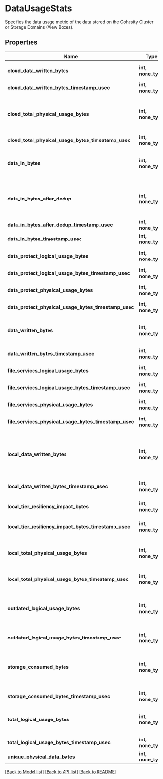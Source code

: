 # DataUsageStats

Specifies the data usage metric of the data stored on the Cohesity   Cluster or Storage Domains (View Boxes).

## Properties
Name | Type | Description | Notes
------------ | ------------- | ------------- | -------------
**cloud_data_written_bytes** | **int, none_type** | Specifies the total data written on cloud tiers, as computed by the   Cohesity Cluster. | [optional] 
**cloud_data_written_bytes_timestamp_usec** | **int, none_type** | Specifies Timestamp of CloudDataWrittenBytes. | [optional] 
**cloud_total_physical_usage_bytes** | **int, none_type** | Specifies the total cloud capacity, as computed by the Cohesity Cluster,   after the size of the data has been reduced by change-block tracking,   compression and deduplication. | [optional] 
**cloud_total_physical_usage_bytes_timestamp_usec** | **int, none_type** | Specifies Timestamp of CloudTotalPhysicalUsageBytes. | [optional] 
**data_in_bytes** | **int, none_type** | Specifies the data read from the protected objects by the Cohesity   Cluster before any data reduction using deduplication and compression. | [optional] 
**data_in_bytes_after_dedup** | **int, none_type** | Specifies the size of the data has been reduced by change-block   tracking and deduplication but before compression or data is replicated to   other nodes as per RF or Erasure Coding policy. | [optional] 
**data_in_bytes_after_dedup_timestamp_usec** | **int, none_type** | Specifies Timestamp of DataInBytesAfterDedup. | [optional] 
**data_in_bytes_timestamp_usec** | **int, none_type** | Specifies Timestamp of DataInBytes. | [optional] 
**data_protect_logical_usage_bytes** | **int, none_type** | Specifies the logical data used by Data Protect on Cohesity cluster. | [optional] 
**data_protect_logical_usage_bytes_timestamp_usec** | **int, none_type** | Specifies Timestamp of DataProtectLogicalUsageBytes. | [optional] 
**data_protect_physical_usage_bytes** | **int, none_type** | Specifies the physical data used by Data Protect on Cohesity cluster. | [optional] 
**data_protect_physical_usage_bytes_timestamp_usec** | **int, none_type** | Specifies Timestamp of DataProtectPhysicalUsageBytes. | [optional] 
**data_written_bytes** | **int, none_type** | Specifies the data written after it has been reduced by deduplication   and compression. This does not include resiliency impact. | [optional] 
**data_written_bytes_timestamp_usec** | **int, none_type** | Specifies Timestamp of DataWrittenBytes. | [optional] 
**file_services_logical_usage_bytes** | **int, none_type** | Specifies the logical data used by File services on Cohesity cluster. | [optional] 
**file_services_logical_usage_bytes_timestamp_usec** | **int, none_type** | Specifies Timestamp of FileServicesLogicalUsageBytes. | [optional] 
**file_services_physical_usage_bytes** | **int, none_type** | Specifies the physical data used by File services on Cohesity cluster. | [optional] 
**file_services_physical_usage_bytes_timestamp_usec** | **int, none_type** | Specifies Timestamp of FileServicesPhysicalUsageBytes. | [optional] 
**local_data_written_bytes** | **int, none_type** | Specifies the total data written on local tiers, as computed by the   Cohesity Cluster, after the size of the data has been reduced by   change-block tracking, deduplication and compression. This does not   include resiliency impact. | [optional] 
**local_data_written_bytes_timestamp_usec** | **int, none_type** | Specifies Timestamp of LocalDataWrittenBytes. | [optional] 
**local_tier_resiliency_impact_bytes** | **int, none_type** | Specifies the size of the data has been replicated to other nodes as per   RF or Erasure Coding policy. | [optional] 
**local_tier_resiliency_impact_bytes_timestamp_usec** | **int, none_type** | Specifies Timestamp of LocalTierResiliencyImpactBytes. | [optional] 
**local_total_physical_usage_bytes** | **int, none_type** | Specifies the total local capacity, as computed by the Cohesity Cluster,   after the size of the data has been reduced by change-block tracking,   compression and deduplication. | [optional] 
**local_total_physical_usage_bytes_timestamp_usec** | **int, none_type** | Specifies Timestamp of LocalTotalPhysicalUsageBytes. | [optional] 
**outdated_logical_usage_bytes** | **int, none_type** | Specifies the logical usage as computed by the Cohesity Cluster. This   field is computed on a same frequency as &#39;StorageConsumedBytes&#39;,   and it may not be the latest value. It is used to compute reduction ratio. | [optional] 
**outdated_logical_usage_bytes_timestamp_usec** | **int, none_type** | Specifies Timestamp of OutdatedLogicalUsageBytes. | [optional] 
**storage_consumed_bytes** | **int, none_type** | Specifies the total capacity, as computed by the Cohesity Cluster,   after the size of the data has been reduced by change-block tracking,   compression and deduplication. This includes resiliency impact. | [optional] 
**storage_consumed_bytes_timestamp_usec** | **int, none_type** | Specifies Timestamp of StorageConsumedBytes. | [optional] 
**total_logical_usage_bytes** | **int, none_type** | Provides the combined data residing on protected objects.   The size of data before reduction by deduplication and compression. | [optional] 
**total_logical_usage_bytes_timestamp_usec** | **int, none_type** | Specifies Timestamp of TotalLogicalUsageBytes. | [optional] 
**unique_physical_data_bytes** | **int, none_type** | Specifies the unique physical data usage in bytes. | [optional] 

[[Back to Model list]](../README.md#documentation-for-models) [[Back to API list]](../README.md#documentation-for-api-endpoints) [[Back to README]](../README.md)


